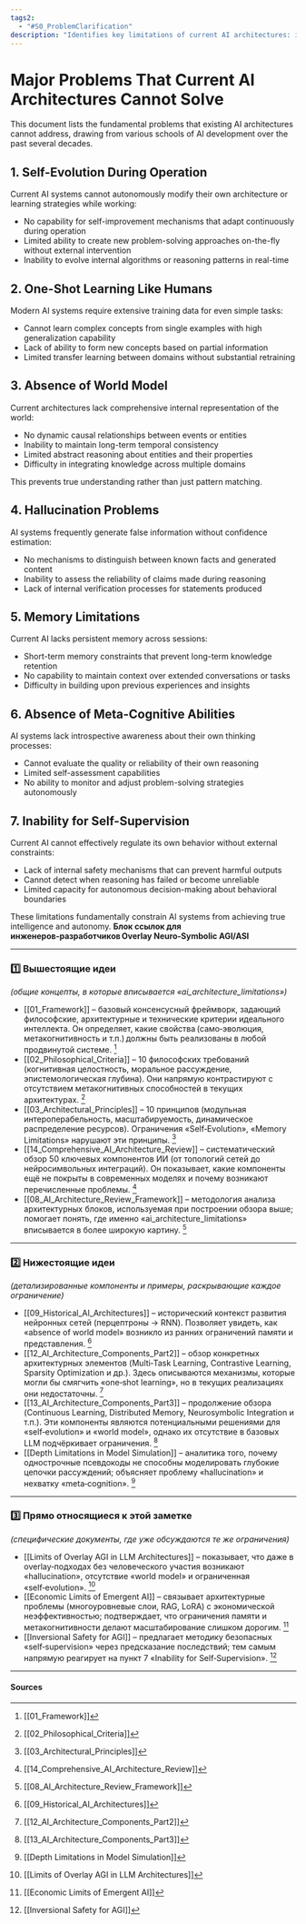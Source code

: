 ```yaml
---
tags2:
  - "#S0_ProblemClarification"
description: "Identifies key limitations of current AI architectures: inability to self‑evolve, lack of one‑shot learning, missing world model, frequent hallucinations, limited memory, absence of meta‑cognition, and no self‑supervision, all hindering true intelligence and autonomy."
---
```

# Major Problems That Current AI Architectures Cannot Solve

This document lists the fundamental problems that existing AI architectures cannot address, drawing from various schools of AI development over the past several decades.

## 1. Self-Evolution During Operation
Current AI systems cannot autonomously modify their own architecture or learning strategies while working:
- No capability for self-improvement mechanisms that adapt continuously during operation
- Limited ability to create new problem-solving approaches on-the-fly without external intervention
- Inability to evolve internal algorithms or reasoning patterns in real-time

## 2. One-Shot Learning Like Humans
Modern AI systems require extensive training data for even simple tasks:
- Cannot learn complex concepts from single examples with high generalization capability
- Lack of ability to form new concepts based on partial information
- Limited transfer learning between domains without substantial retraining

## 3. Absence of World Model
Current architectures lack comprehensive internal representation of the world:
- No dynamic causal relationships between events or entities
- Inability to maintain long-term temporal consistency
- Limited abstract reasoning about entities and their properties
- Difficulty in integrating knowledge across multiple domains

This prevents true understanding rather than just pattern matching.

## 4. Hallucination Problems
AI systems frequently generate false information without confidence estimation:
- No mechanisms to distinguish between known facts and generated content
- Inability to assess the reliability of claims made during reasoning
- Lack of internal verification processes for statements produced

## 5. Memory Limitations
Current AI lacks persistent memory across sessions:
- Short-term memory constraints that prevent long-term knowledge retention
- No capability to maintain context over extended conversations or tasks
- Difficulty in building upon previous experiences and insights

## 6. Absence of Meta-Cognitive Abilities
AI systems lack introspective awareness about their own thinking processes:
- Cannot evaluate the quality or reliability of their own reasoning
- Limited self-assessment capabilities
- No ability to monitor and adjust problem-solving strategies autonomously

## 7. Inability for Self-Supervision
Current AI cannot effectively regulate its own behavior without external constraints:
- Lack of internal safety mechanisms that can prevent harmful outputs
- Cannot detect when reasoning has failed or become unreliable
- Limited capacity for autonomous decision-making about behavioral boundaries

These limitations fundamentally constrain AI systems from achieving true intelligence and autonomy.
**Блок ссылок для инженеров‑разработчиков Overlay Neuro‑Symbolic AGI/ASI**  

---

### 1️⃣ Вышестоящие идеи  
*(общие концепты, в которые вписывается «ai_architecture_limitations»)*
- [[01_Framework]] – базовый консенсусный фреймворк, задающий философские, архитектурные и технические критерии идеального интеллекта. Он определяет, какие свойства (само‑эволюция, метакогнитивность и т.п.) должны быть реализованы в любой продвинутой системе. [^1]  
- [[02_Philosophical_Criteria]] – 10 философских требований (когнитивная целостность, моральное рассуждение, эпистемологическая глубина). Они напрямую контрастируют с отсутствием метакогнитивных способностей в текущих архитектурах. [^2]  
- [[03_Architectural_Principles]] – 10 принципов (модульная интероперабельность, масштабируемость, динамическое распределение ресурсов). Ограничения «Self‑Evolution», «Memory Limitations» нарушают эти принципы. [^3]  
- [[14_Comprehensive_AI_Architecture_Review]] – систематический обзор 50 ключевых компонентов ИИ (от топологий сетей до нейросимвольных интеграций). Он показывает, какие компоненты ещё не покрыты в современных моделях и почему возникают перечисленные проблемы. [^4]  
- [[08_AI_Architecture_Review_Framework]] – методология анализа архитектурных блоков, используемая при построении обзора выше; помогает понять, где именно «ai_architecture_limitations» вписывается в более широкую картину. [^5]

---

### 2️⃣ Нижестоящие идеи  
*(детализированные компоненты и примеры, раскрывающие каждое ограничение)*
- [[09_Historical_AI_Architectures]] – исторический контекст развития нейронных сетей (перцептроны → RNN). Позволяет увидеть, как «absence of world model» возникло из ранних ограничений памяти и представления. [^6]  
- [[12_AI_Architecture_Components_Part2]] – обзор конкретных архитектурных элементов (Multi‑Task Learning, Contrastive Learning, Sparsity Optimization и др.). Здесь описываются механизмы, которые могли бы смягчить «one‑shot learning», но в текущих реализациях они недостаточны. [^7]  
- [[13_AI_Architecture_Components_Part3]] – продолжение обзора (Continuous Learning, Distributed Memory, Neurosymbolic Integration и т.п.). Эти компоненты являются потенциальными решениями для «self‑evolution» и «world model», однако их отсутствие в базовых LLM подчёркивает ограничения. [^8]  
- [[Depth Limitations in Model Simulation]] – аналитика того, почему однострочные псевдокоды не способны моделировать глубокие цепочки рассуждений; объясняет проблему «hallucination» и нехватку «meta‑cognition». [^9]  

---

### 3️⃣ Прямо относящиеся к этой заметке  
*(специфические документы, где уже обсуждаются те же ограничения)*
- [[Limits of Overlay AGI in LLM Architectures]] – показывает, что даже в overlay‑подходах без человеческого участия возникают «hallucination», отсутствие «world model» и ограниченная «self‑evolution». [^10]  
- [[Economic Limits of Emergent AI]] – связывает архитектурные проблемы (многоуровневые слои, RAG, LoRA) с экономической неэффективностью; подтверждает, что ограничения памяти и метакогнитивности делают масштабирование слишком дорогим. [^11]  
- [[Inversional Safety for AGI]] – предлагает методику безопасных «self‑supervision» через предсказание последствий; тем самым напрямую реагирует на пункт 7 «Inability for Self‑Supervision». [^12]  

---

#### Sources
[^1]: [[01_Framework]]  
[^2]: [[02_Philosophical_Criteria]]  
[^3]: [[03_Architectural_Principles]]  
[^4]: [[14_Comprehensive_AI_Architecture_Review]]  
[^5]: [[08_AI_Architecture_Review_Framework]]  
[^6]: [[09_Historical_AI_Architectures]]  
[^7]: [[12_AI_Architecture_Components_Part2]]  
[^8]: [[13_AI_Architecture_Components_Part3]]  
[^9]: [[Depth Limitations in Model Simulation]]  
[^10]: [[Limits of Overlay AGI in LLM Architectures]]  
[^11]: [[Economic Limits of Emergent AI]]  
[^12]: [[Inversional Safety for AGI]]